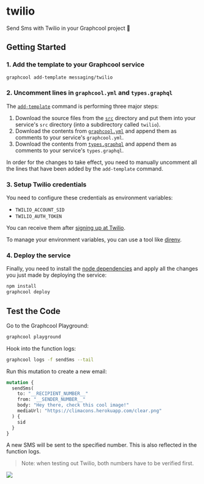 # twilio

Send Sms with Twilio in your Graphcool project 🎁

## Getting Started

### 1. Add the template to your Graphcool service

```sh
graphcool add-template messaging/twilio
```

### 2. Uncomment lines in `graphcool.yml` and `types.graphql`

The [`add-template`](https://www.graph.cool/docs/reference/graphcool-cli/commands-aiteerae6l#graphcool-add-template) command is performing three major steps:

1. Download the source files from the [`src`](./src) directory and put them into your service's `src` directory (into a subdirectory called `twilio`).
2. Download the contents from [`graphcool.yml`](./graphcool.yml) and append them as comments to your service's `graphcool.yml`.
3. Download the contents from [`types.graphql`](./types.graphql) and append them as comments to your service's `types.graphql`.

In order for the changes to take effect, you need to manually uncomment all the lines that have been added by the `add-template` command.

### 3. Setup Twilio credentials

You need to configure these credentials as environment variables:

* `TWILIO_ACCOUNT_SID`
* `TWILIO_AUTH_TOKEN`

You can receive them after [signing up at Twilio](https://twilio.com/).

To manage your environment variables, you can use a tool like [direnv](https://direnv.net/).

### 4. Deploy the service

Finally, you need to install the [node dependencies](./package.json#L2) and apply all the changes you just made by deploying the service:

```sh
npm install
graphcool deploy
```

## Test the Code

Go to the Graphcool Playground:

```sh
graphcool playground
```

Hook into the function logs:

```sh
graphcool logs -f sendSms --tail
```

Run this mutation to create a new email:

```graphql
mutation {
  sendSms(
    to: "__RECIPIENT_NUMBER__"
    from: "__SENDER_NUMBER__"
    body: "Hey there, check this cool image!"
    mediaUrl: "https://climacons.herokuapp.com/clear.png"
  ) {
    sid
  }
}
```

A new SMS will be sent to the specified number. This is also reflected in the function logs.

> Note: when testing out Twilio, both numbers have to be verified first.

![](http://i.imgur.com/5RHR6Ku.png)
